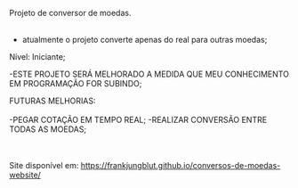 Projeto de conversor de moedas.<br><br>

- atualmente o projeto converte apenas do real para outras moedas;

Nível: Iniciante;

-ESTE PROJETO SERÁ MELHORADO A MEDIDA QUE MEU CONHECIMENTO EM PROGRAMAÇÃO FOR SUBINDO;

FUTURAS MELHORIAS:<br><br>
  -PEGAR COTAÇÃO EM TEMPO REAL;
  -REALIZAR CONVERSÃO ENTRE TODAS AS MOEDAS;

 <br><br> Site disponível em: https://frankjungblut.github.io/conversos-de-moedas-website/
